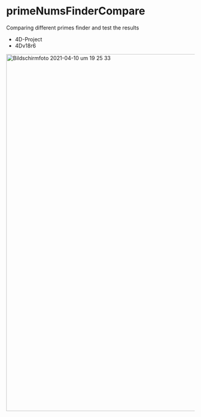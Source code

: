# primeNumsFinderCompare
 Comparing different primes finder and test the results

- 4D-Project
- 4Dv18r6

<img width="952" alt="Bildschirmfoto 2021-04-10 um 19 25 33" src="https://user-images.githubusercontent.com/65073460/114278988-95f78100-9a32-11eb-92c2-bf95b39893d1.png">
